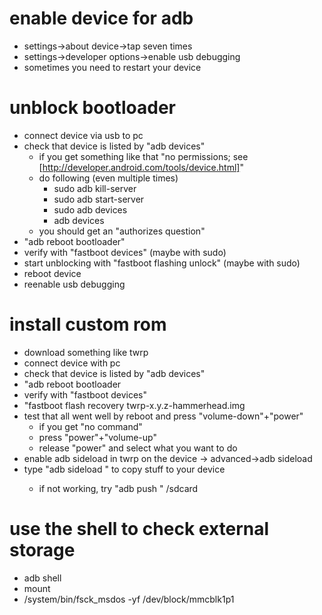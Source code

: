 # enable device for adb

* settings->about device->tap seven times
* settings->developer options->enable usb debugging
* sometimes you need to restart your device

# unblock bootloader

* connect device via usb to pc
* check that device is listed by "adb devices"
    * if you get something like that "no permissions; see [http://developer.android.com/tools/device.html]"
    * do following (even multiple times)
        * sudo adb kill-server
        * sudo adb start-server
        * sudo adb devices
        * adb devices
    * you should get an "authorizes question"
* "adb reboot bootloader"
* verify with "fastboot devices" (maybe with sudo)
* start unblocking with "fastboot flashing unlock" (maybe with sudo)
* reboot device
* reenable usb debugging

# install custom rom

* download something like twrp
* connect device with pc
* check that device is listed by "adb devices"
* "adb reboot bootloader
* verify with "fastboot devices"
* "fastboot flash recovery twrp-x.y.z-hammerhead.img
* test that all went well by reboot and press "volume-down"+"power"
    * if you get "no command"
    * press "power"+"volume-up"
    * release "power" and select what you want to do
* enable adb sideload in twrp on the device -> advanced->adb sideload
* type "adb sideload <path to the file>" to copy stuff to your device
    * if not working, try "adb push <path to the file>" /sdcard

# use the shell to check external storage

* adb shell
* mount
* /system/bin/fsck_msdos -yf /dev/block/mmcblk1p1
